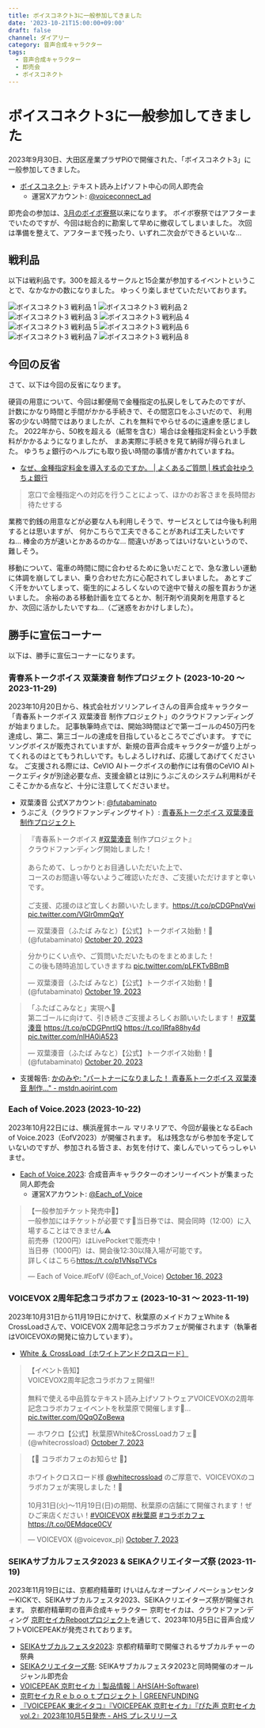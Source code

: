 ```yaml
---
title: ボイスコネクト3に一般参加してきました
date: '2023-10-21T15:00:00+09:00'
draft: false
channel: ダイアリー
category: 音声合成キャラクター
tags:
  - 音声合成キャラクター
  - 即売会
  - ボイスコネクト
---
```

# ボイスコネクト3に一般参加してきました

2023年9月30日、大田区産業プラザPiOで開催された、「ボイスコネクト3」に一般参加してきました。

- [ボイスコネクト](http://voiceconnect.fun/): テキスト読み上げソフト中心の同人即売会
  - 運営Xアカウント: [@voiceconnect_ad](https://twitter.com/voiceconnect_ad)

即売会の参加は、[3月のボイボ寮祭](/2023/voicevox_dormitory_festival/)以来になります。
ボイボ寮祭ではアフターまでいたのですが、今回は総合的に勘案して早めに撤収してしまいました。
次回は準備を整えて、アフターまで残ったり、いずれ二次会ができるといいな...

## 戦利品

以下は戦利品です。300を超えるサークルと15企業が参加するイベントということで、なかなかの数になりました。
ゆっくり楽しませていただいております。

![ボイスコネクト3 戦利品 1](images/voiceconnect3_collected_001.webp)
![ボイスコネクト3 戦利品 2](images/voiceconnect3_collected_002.webp)
![ボイスコネクト3 戦利品 3](images/voiceconnect3_collected_003.webp)
![ボイスコネクト3 戦利品 4](images/voiceconnect3_collected_004.webp)
![ボイスコネクト3 戦利品 5](images/voiceconnect3_collected_005.webp)
![ボイスコネクト3 戦利品 6](images/voiceconnect3_collected_006.webp)
![ボイスコネクト3 戦利品 7](images/voiceconnect3_collected_007.webp)
![ボイスコネクト3 戦利品 8](images/voiceconnect3_collected_008.webp)

## 今回の反省

さて、以下は今回の反省になります。

硬貨の用意について、今回は郵便局で金種指定の払戻しをしてみたのですが、
計数にかなり時間と手間がかかる手続きで、その間窓口をふさいだので、
利用客の少ない時間ではありましたが、これを無料でやらせるのに遠慮を感じました。
2022年から、50枚を超える（紙幣を含む）場合は金種指定料金という手数料がかかるようになりましたが、
まあ実際に手続きを見て納得が得られました。
ゆうちょ銀行のヘルプにも取り扱い時間の事情が書かれていますね。

- [なぜ、金種指定料金を導入するのですか。 | よくあるご質問 | 株式会社ゆうちょ銀行](https://faq.jp-bank.japanpost.jp/faq_detail.html?id=10251)

> 窓口で金種指定への対応を行うことによって、ほかのお客さまを長時間お待たせする

業務で釣銭の用意などが必要な人も利用しそうで、サービスとしては今後も利用するとは思いますが、
何かこちらで工夫できることがあれば工夫したいですね...
棒金の方が速いとかあるのかな...
間違いがあってはいけないというので、難しそう。

移動について、電車の時間に間に合わせるために急いだことで、急な激しい運動に体調を崩してしまい、乗り合わせた方に心配されてしまいました。
あとすごく汗をかいてしまって、衛生的によろしくないので途中で替えの服を買おうか迷いました。
余裕のある移動計画を立てるとか、制汗剤や消臭剤を用意するとか、次回に活かしたいですね...（ご迷惑をおかけしました）。

## 勝手に宣伝コーナー

以下は、勝手に宣伝コーナーになります。

### 青春系トークボイス 双葉湊音 制作プロジェクト (2023-10-20 ～ 2023-11-29)

2023年10月20日から、株式会社ガソリンアレイさんの音声合成キャラクター「青春系トークボイス 双葉湊音 制作プロジェクト」のクラウドファンディングが始まりました。
記事執筆時点では、開始3時間ほどで第一ゴールの450万円を達成し、第二、第三ゴールの達成を目指しているところでございます。
すでにソングボイスが販売されていますが、新規の音声合成キャラクターが盛り上がってくれるのはとてもうれしいです。もしよろしければ、応援してあげてくださいな。
ご支援される際には、CeVIO AIトークボイスの動作には有償のCeVIO AIトークエディタが別途必要な点、支援金額とは別にうぶごえのシステム利用料がそこそこかかる点など、十分に注意してくださいませ。

- 双葉湊音 公式Xアカウント: [@futabaminato](https://twitter.com/futabaminato)
- うぶごえ（クラウドファンディングサイト）: [青春系トークボイス 双葉湊音 制作プロジェクト](https://ubgoe.com/projects/509)

<blockquote class="twitter-tweet"><p lang="ja" dir="ltr">『青春系トークボイス <a href="https://twitter.com/hashtag/%E5%8F%8C%E8%91%89%E6%B9%8A%E9%9F%B3?src=hash&amp;ref_src=twsrc%5Etfw">#双葉湊音</a> 制作プロジェクト』<br />クラウドファンディング開始しました！<br /><br />あらためて、しっかりとお目通しいただいた上で、<br />コースのお間違い等ないようご確認いただき、ご支援いただけますと幸いです。<br /><br />ご支援、応援のほど宜しくお願いいたします。<a href="https://t.co/pCDGPnqVwi">https://t.co/pCDGPnqVwi</a> <a href="https://t.co/VGIr0mmQqY">pic.twitter.com/VGIr0mmQqY</a></p>&mdash; 双葉湊音（ふたば みなと）【公式】トークボイス始動！🎤 (@futabaminato) <a href="https://twitter.com/futabaminato/status/1715306867994333623?ref_src=twsrc%5Etfw">October 20, 2023</a></blockquote>

<blockquote class="twitter-tweet"><p lang="ja" dir="ltr">分かりにくい点や、ご質問いただいたものをまとめました！<br />この後も随時追加していきますね <a href="https://t.co/pLFKTvBBmB">pic.twitter.com/pLFKTvBBmB</a></p>&mdash; 双葉湊音（ふたば みなと）【公式】トークボイス始動！🎤 (@futabaminato) <a href="https://twitter.com/futabaminato/status/1714910440638267755?ref_src=twsrc%5Etfw">October 19, 2023</a></blockquote>

<blockquote class="twitter-tweet"><p lang="ja" dir="ltr">「ふたばこみなと」実現へ🌱<br />第二ゴールに向けて、引き続きご支援よろしくお願いいたします！ <a href="https://twitter.com/hashtag/%E5%8F%8C%E8%91%89%E6%B9%8A%E9%9F%B3?src=hash&amp;ref_src=twsrc%5Etfw">#双葉湊音</a> <a href="https://t.co/pCDGPnrtlQ">https://t.co/pCDGPnrtlQ</a> <a href="https://t.co/IRfa88hy4d">https://t.co/IRfa88hy4d</a> <a href="https://t.co/nlHA0iA523">pic.twitter.com/nlHA0iA523</a></p>&mdash; 双葉湊音（ふたば みなと）【公式】トークボイス始動！🎤 (@futabaminato) <a href="https://twitter.com/futabaminato/status/1715384696006447493?ref_src=twsrc%5Etfw">October 20, 2023</a></blockquote>

- 支援報告: [かのみや: "パートナーになりました！ 青春系トークボイス 双葉湊音 制作…" - mstdn.aoirint.com](https://mstdn.aoirint.com/@kanomiyanic/111266939770714781)

### Each of Voice.2023 (2023-10-22)

2023年10月22日には、横浜産貿ホール マリネリアで、今回が最後となるEach of Voice.2023（EofV2023）が開催されます。
私は残念ながら参加を予定していないのですが、参加される皆さま、お気を付けて、楽しんでいってらっしゃいませ。

- [Each of Voice.2023](https://eachofvoice.com/): 合成音声キャラクターのオンリーイベントが集まった同人即売会
  - 運営Xアカウント: [@Each_of_Voice](https://twitter.com/Each_of_Voice)

<blockquote class="twitter-tweet"><p lang="ja" dir="ltr">【一般参加チケット発売中💫】<br />一般参加にはチケットが必要です🎫当日券では、開会同時（12:00）に入場することはできません⚠️<br />前売券（1200円）はLivePocketで販売中！<br />当日券（1000円）は、開会後12:30以降入場が可能です。<br />詳しくはこちら<a href="https://t.co/p1VNspTVCs">https://t.co/p1VNspTVCs</a></p>&mdash; Each of Voice.#EofV (@Each_of_Voice) <a href="https://twitter.com/Each_of_Voice/status/1713882861294809594?ref_src=twsrc%5Etfw">October 16, 2023</a></blockquote>

### VOICEVOX 2周年記念コラボカフェ (2023-10-31 ～ 2023-11-19)

2023年10月31日から11月19日にかけて、秋葉原のメイドカフェWhite & CrossLoadさんで、VOICEVOX 2周年記念コラボカフェが開催されます（執筆者はVOICEVOXの開発に協力しています）。

- [White ＆ CrossLoad〔ホワイトアンドクロスロード〕](https://whitecrossload.girly.jp/)

<blockquote class="twitter-tweet"><p lang="ja" dir="ltr">【イベント告知】<br />VOICEVOX2周年記念コラボカフェ開催‼️<br /><br />無料で使える中品質なテキスト読み上げソフトウェアVOICEVOXの2周年記念コラボカフェイベントを秋葉原で開催します🏤… <a href="https://t.co/0QqOZoBewa">pic.twitter.com/0QqOZoBewa</a></p>&mdash; ホワクロ【公式】秋葉原White&amp;CrossLoadカフェ🏤 (@whitecrossload) <a href="https://twitter.com/whitecrossload/status/1710578700784443442?ref_src=twsrc%5Etfw">October 7, 2023</a></blockquote>

<blockquote class="twitter-tweet"><p lang="ja" dir="ltr">【🎉 コラボカフェのお知らせ 🎉】<br /><br />ホワイトクロスロード様 <a href="https://twitter.com/whitecrossload?ref_src=twsrc%5Etfw">@whitecrossload</a> のご厚意で、VOICEVOXのコラボカフェが実現しました！🎊<br /><br />10月31日(火)～11月19日(日)の期間、秋葉原の店舗にて開催されます！ぜひご来店ください！<a href="https://twitter.com/hashtag/VOICEVOX?src=hash&amp;ref_src=twsrc%5Etfw">#VOICEVOX</a> <a href="https://twitter.com/hashtag/%E7%A7%8B%E8%91%89%E5%8E%9F?src=hash&amp;ref_src=twsrc%5Etfw">#秋葉原</a> <a href="https://twitter.com/hashtag/%E3%82%B3%E3%83%A9%E3%83%9C%E3%82%AB%E3%83%95%E3%82%A7?src=hash&amp;ref_src=twsrc%5Etfw">#コラボカフェ</a> <a href="https://t.co/0EMdqce0CV">https://t.co/0EMdqce0CV</a></p>&mdash; VOICEVOX (@voicevox_pj) <a href="https://twitter.com/voicevox_pj/status/1710596044021711078?ref_src=twsrc%5Etfw">October 7, 2023</a></blockquote>

### SEIKAサブカルフェスタ2023 & SEIKAクリエイターズ祭 (2023-11-19)

2023年11月19日には、京都府精華町 けいはんなオープンイノベーションセンターKICKで、SEIKAサブカルフェスタ2023、SEIKAクリエイターズ祭が開催されます。
京都府精華町の音声合成キャラクター 京町セイカは、クラウドファンディング [京町セイカRebootプロジェクト](https://greenfunding.jp/lab/projects/6727)を通じて、2023年10月5日に音声合成ソフトVOICEPEAKが発売されております。

- [SEIKAサブカルフェスタ2023](https://subculfesta.kyomachi-seika.jp/): 京都府精華町で開催されるサブカルチャーの祭典
- [SEIKAクリエイターズ祭](https://seika-creators.com/): SEIKAサブカルフェスタ2023と同時開催のオールジャンル即売会
- [VOICEPEAK 京町セイカ｜製品情報｜AHS(AH-Software)](https://www.ah-soft.com/voice/seika/)
- [京町セイカＲｅｂｏｏｔプロジェクト | GREENFUNDING](https://greenfunding.jp/lab/projects/6727)
- [『VOICEPEAK 東北イタコ』『VOICEPEAK 京町セイカ』『ぴた声 京町セイカ vol.2』2023年10月5日発売 - AHS プレスリリース](https://www.ah-soft.com/press/voice/20230914.html)
